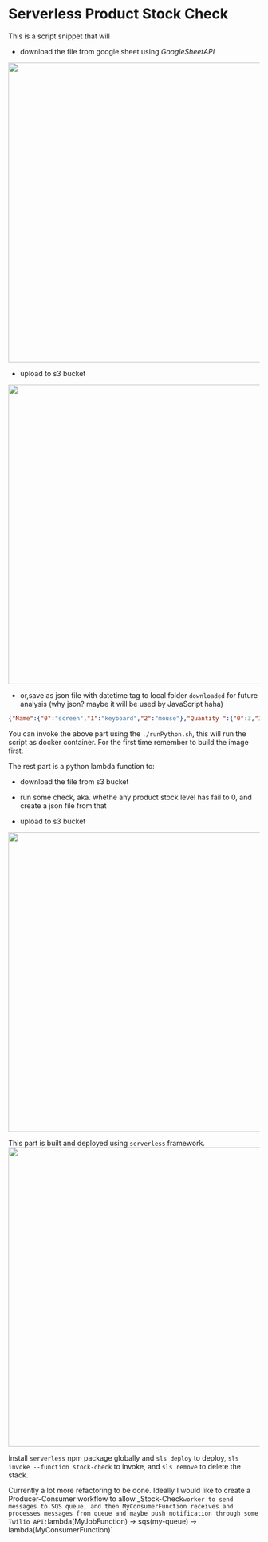 # Serverless Product Stock Check

This is a script snippet that will

- download the file from google sheet using _GoogleSheetAPI_
<img src="https://user-images.githubusercontent.com/29664811/108118059-b4c24280-7095-11eb-9ac2-ea640b0a8ab5.png" width="600">

- upload to s3 bucket
<img src="https://user-images.githubusercontent.com/29664811/108119220-61e98a80-7097-11eb-8986-1d2c236aac99.png" width="600">

- or,save as json file with datetime tag to local folder `downloaded` for future analysis (why json? maybe it will be used by JavaScript haha)
```json
{"Name":{"0":"screen","1":"keyboard","2":"mouse"},"Quantity ":{"0":3,"1":5,"2":10},"Vendor":{"0":"Elfi","1":"Julia","2":"Jone"},"Vendor_Email":{"0":"elfi@test.io","1":"julia@test.io","2":"jone@test.io"},"Attributes":{"0":"red","1":"blue","2":"yellow"}}
```
You can invoke the above part using the `./runPython.sh`, this will run the script as docker container. For the first time remember to build the image first.

The rest part is a python lambda function to:

- download the file from s3 bucket 

- run some check, aka. whethe any product stock level has fail to 0, and create a json file from that

- upload to s3 bucket 
<img src="https://user-images.githubusercontent.com/29664811/108118477-4df15900-7096-11eb-9176-45ff00047cdc.png" width="600">

This part is built and deployed using `serverless` framework.
<img src="https://user-images.githubusercontent.com/29664811/108119530-db817880-7097-11eb-8704-06c578bbf29c.png" width="600">

Install `serverless` npm package globally and `sls deploy` to deploy, `sls invoke --function stock-check` to invoke, and `sls remove` to delete the stack. 

Currently a lot more refactoring to be done. Ideally I would like to create a Producer-Consumer workflow to allow _Stock-Check` worker to send messages to SQS queue,
and then MyConsumerFunction receives and processes messages from queue and maybe push notification through some Twilio API:
`lambda(MyJobFunction) -> sqs(my-queue) -> lambda(MyConsumerFunction)`

